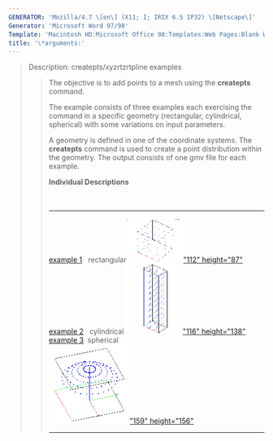 ```yaml
---
GENERATOR: 'Mozilla/4.7 \[en\] (X11; I; IRIX 6.5 IP32) \[Netscape\]'
Generator: 'Microsoft Word 97/98'
Template: 'Macintosh HD:Microsoft Office 98:Templates:Web Pages:Blank Web Page'
title: '\*arguments:'
---
```


> Description: createpts/xyzrtzrtpline examples
>
> > The objective is to add points to a mesh using the **createpts**
> > command.
> >
> > The example consists of three examples each exercising the command
> > in a specific geometry (rectangular, cylindrical, spherical) with
> > some variations on input parameters.
> >
> > A geometry is defined in one of the coordinate systems. The
> > **createpts** command is used to create a point distribution within
> > the geometry. The output consists of one gmv file for each example.
> >
> > **Individual Descriptions**\
> >  \
> >  
> >
> >   ------------------------------------------------------------------------------------------------------------------- -------------------------------------------------------------------------------------------------------------------- ------------------------------------------------------------------------
> >   [example 1](description1.html)   rectangular[![](image/image1tn.gif)"112" height="87"](description1.html)   [example 2](description2.html)   cylindrical[![](image/image2tn.gif)"116" height="138"](description2.html)   [example 3](description3.html)  spherical\
> >                                                                                                                                                                                                                                            [![](image/image3tn.gif)"159" height="156"](description3.html)
> >   ------------------------------------------------------------------------------------------------------------------- -------------------------------------------------------------------------------------------------------------------- ------------------------------------------------------------------------
> >
